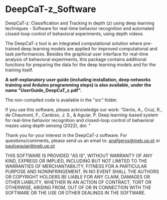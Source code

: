 # DeepCaT-z_Software
DeepCaT-z: Classification and Tracking in depth (z) using deep learning techniques - Software for real-time behavior recognition and automated closed-loop control of behavioral experiments, using depth videos

The DeepCaT-z tool is an integrated computational solution where pre-trained deep learning models are applied for improved computational and task performances. Besides the graphical user interface for real-time analysis of behavioral experiments, this package contains additional functions for preparing the data for the deep learning models and for the training itself.

**A self-explanatory user guide (including installation, deep networks training and Arduino programming steps) is also available, under the name "UserGuide_DeepCaT_z.pdf".**

The non-compiled code is available in the "src" folder.

If you use this software, please acknowledge our work: 
“Gerós, A., Cruz, R., de Chaumont, F., Cardoso, J. S., & Aguiar, P. Deep learning-based system for real-time behavior recognition and closed-loop control of behavioral mazes using depth sensing (2022), doi: ”

Thank you for your interest in the DeepCaT-z software.
For questions/comments, please send us an email to:
anafgeros@ineb.up.pt or pauloaguiar@ineb.up.pt

THIS SOFTWARE IS PROVIDED "AS IS", WITHOUT WARRANTY OF ANY KIND, EXPRESS OR IMPLIED, INCLUDING BUT NOT LIMITED TO THE WARRANTIES OF MERCHANTABILITY, FITNESS FOR A PARTICULAR PURPOSE AND NONINFRINGEMENT. IN NO EVENT SHALL THE AUTHORS OR COPYRIGHT HOLDERS BE LIABLE FOR ANY CLAIM, DAMAGES OR OTHER LIABILITY, WHETHER IN AN ACTION OF CONTRACT, TORT OR OTHERWISE, ARISING FROM, OUT OF OR IN CONNECTION WITH THE SOFTWARE OR THE USE OR OTHER DEALINGS IN THE SOFTWARE.

